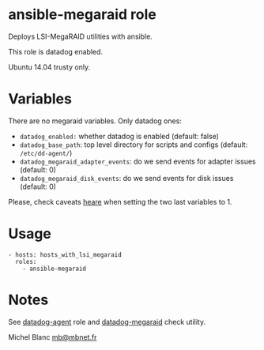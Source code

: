 ansible-megaraid role
=====================

Deploys LSI-MegaRAID utilities with ansible.

This role is datadog enabled.

Ubuntu 14.04 trusty only.

# Variables

There are no megaraid variables. Only datadog ones:

- `datadog_enabled:` whether datadog is enabled (default: false)
- `datadog_base_path`: top level directory for scripts and configs (default: `/etc/dd-agent/`)
- `datadog_megaraid_adapter_events`: do we send events for adapter issues (default: 0)
- `datadog_megaraid_disk_events`: do we send events for disk issues (default: 0)

Please, check caveats [heare](https://github.com/leucos/datadog-megaraid) when setting the two last variables to 1.

# Usage

    - hosts: hosts_with_lsi_megaraid
      roles:
        - ansible-megaraid

# Notes

See [datadog-agent](https://github.com/leucos/ansible-datadog-agent) role and  [datadog-megaraid](https://github.com/leucos/datadog-megaraid) check utility.

Michel Blanc <mb@mbnet.fr>
